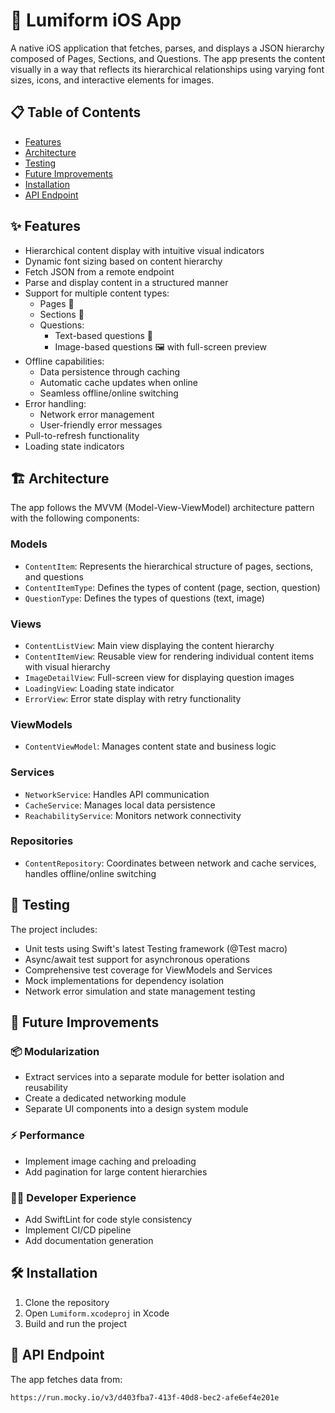 # 📱 Lumiform iOS App

A native iOS application that fetches, parses, and displays a JSON hierarchy composed of Pages, Sections, and Questions. The app presents the content visually in a way that reflects its hierarchical relationships using varying font sizes, icons, and interactive elements for images.

## 📋 Table of Contents
- [Features](#-features)
- [Architecture](#️-architecture)
- [Testing](#-testing)
- [Future Improvements](#-future-improvements)
- [Installation](#️-installation)
- [API Endpoint](#-api-endpoint)

## ✨ Features

- Hierarchical content display with intuitive visual indicators
- Dynamic font sizing based on content hierarchy
- Fetch JSON from a remote endpoint
- Parse and display content in a structured manner
- Support for multiple content types:
  - Pages 📄
  - Sections 📁
  - Questions:
    - Text-based questions 📝
    - Image-based questions 🖼️ with full-screen preview
- Offline capabilities:
  - Data persistence through caching
  - Automatic cache updates when online
  - Seamless offline/online switching
- Error handling:
  - Network error management
  - User-friendly error messages
- Pull-to-refresh functionality
- Loading state indicators

## 🏗️ Architecture

The app follows the MVVM (Model-View-ViewModel) architecture pattern with the following components:

### Models
- `ContentItem`: Represents the hierarchical structure of pages, sections, and questions
- `ContentItemType`: Defines the types of content (page, section, question)
- `QuestionType`: Defines the types of questions (text, image)

### Views
- `ContentListView`: Main view displaying the content hierarchy
- `ContentItemView`: Reusable view for rendering individual content items with visual hierarchy
- `ImageDetailView`: Full-screen view for displaying question images
- `LoadingView`: Loading state indicator
- `ErrorView`: Error state display with retry functionality

### ViewModels
- `ContentViewModel`: Manages content state and business logic

### Services
- `NetworkService`: Handles API communication
- `CacheService`: Manages local data persistence
- `ReachabilityService`: Monitors network connectivity

### Repositories
- `ContentRepository`: Coordinates between network and cache services, handles offline/online switching

## 🧪 Testing

The project includes:
- Unit tests using Swift's latest Testing framework (@Test macro)
- Async/await test support for asynchronous operations
- Comprehensive test coverage for ViewModels and Services
- Mock implementations for dependency isolation
- Network error simulation and state management testing

## 🚀 Future Improvements

### 📦 Modularization
- Extract services into a separate module for better isolation and reusability
- Create a dedicated networking module
- Separate UI components into a design system module

### ⚡️ Performance
- Implement image caching and preloading
- Add pagination for large content hierarchies

### 👩‍💻 Developer Experience
- Add SwiftLint for code style consistency
- Implement CI/CD pipeline
- Add documentation generation

## 🛠️ Installation

1. Clone the repository
2. Open `Lumiform.xcodeproj` in Xcode
3. Build and run the project

## 🔌 API Endpoint

The app fetches data from:
```
https://run.mocky.io/v3/d403fba7-413f-40d8-bec2-afe6ef4e201e
```
